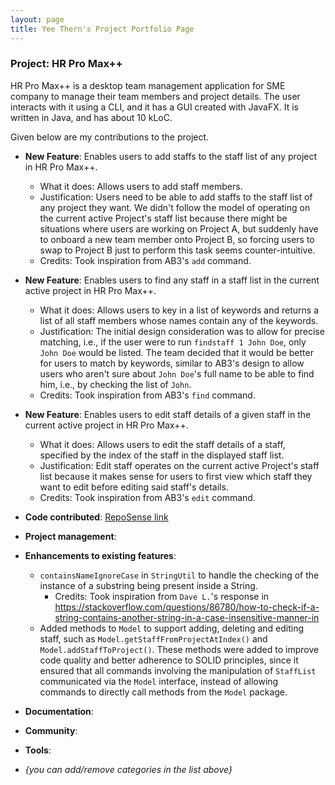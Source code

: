 ```yaml
---
layout: page
title: Yee Thern's Project Portfolio Page
---
```


### Project: HR Pro Max++

HR Pro Max++ is a desktop team management application for SME company to manage their team members and project details.
The user interacts with it using a CLI, and it has a GUI created with JavaFX.
It is written in Java, and has about 10 kLoC.

Given below are my contributions to the project.

* **New Feature**: Enables users to add staffs to the staff list of any project in HR Pro Max++.
    * What it does: Allows users to add staff members.
    * Justification: Users need to be able to add staffs to the staff list of any project they want. We didn't follow the model
    of operating on the current active Project's staff list because there might be situations where users are working on Project A,
    but suddenly have to onboard a new team member onto Project B, so forcing users to swap to Project B just to perform this task
    seems counter-intuitive.
    * Credits: Took inspiration from AB3's `add` command.

* **New Feature**: Enables users to find any staff in  a staff list in the current active project in HR Pro Max++.
  * What it does: Allows users to key in a list of keywords and returns a list of all staff members whose names contain
  any of the keywords.
  * Justification: The initial design consideration was to allow for precise matching, i.e., if the user were to run `findstaff 1 John Doe`,
  only `John Doe` would be listed. The team decided that it would be better for users to match by keywords, similar to AB3's design
  to allow users who aren't sure about `John Doe`'s full name to be able to find him, i.e., by checking the list of `John`.
  * Credits: Took inspiration from AB3's `find` command.

* **New Feature**:  Enables users to edit staff details of a given staff in the current active project in HR Pro Max++.
  * What it does: Allows users to edit the staff details of a staff, specified by the index of the staff in the displayed staff list.
  * Justification: Edit staff operates on the current active Project's staff list because it makes sense for users to first view
  which staff they want to edit before editing said staff's details.
  * Credits: Took inspiration from AB3's `edit` command.

* **Code contributed**: [RepoSense link](https://nus-cs2103-ay2223s1.github.io/tp-dashboard/?search=augustdespair&breakdown=true)

* **Project management**:

* **Enhancements to existing features**:
  * `containsNameIgnoreCase` in `StringUtil` to handle the checking of the instance of a substring being present inside a String.
    * Credits: Took inspiration from `Dave L.`'s response in https://stackoverflow.com/questions/86780/how-to-check-if-a-string-contains-another-string-in-a-case-insensitive-manner-in
  * Added methods to `Model` to support adding, deleting and editing staff, such as `Model.getStaffFromProjectAtIndex()` and 
  `Model.addStaffToProject()`. These methods were added to improve code quality and better adherence to SOLID principles, since it 
  ensured that all commands involving the manipulation of `StaffList` communicated via the `Model` interface, instead of allowing 
  commands to directly call methods from the `Model` package. 

* **Documentation**:

* **Community**:

* **Tools**:

* _{you can add/remove categories in the list above}_
